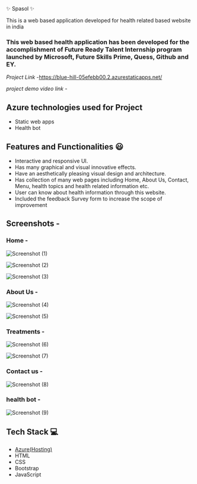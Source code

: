 ✨ Spasol ✨

This is a web based application developed for health related based website in india

### This web based health application has been developed for the accomplishment of Future Ready Talent Internship program launched by Microsoft, Future Skills Prime, Quess, Github and EY.


*Project Link* -https://blue-hill-05efebb00.2.azurestaticapps.net/

*project demo video link* - 

## Azure technologies used for Project

- Static web apps
- Health bot

## Features and Functionalities 😃

- Interactive and responsive UI.
- Has many graphical and visual innovative effects.
- Have an aesthetically pleasing visual design and architecture.
- Has collection of many web pages including Home, About Us, Contact, Menu, health topics and health related information etc.
- User can know about health information through this website.
- Included the feedback Survey form to increase the scope of improvement 

## Screenshots -

### Home -


![Screenshot (1)](https://user-images.githubusercontent.com/118965406/210058116-d02f3810-be84-4cfd-841d-8b274963af68.png)


![Screenshot (2)](https://user-images.githubusercontent.com/118965406/210058123-181fd40e-28dc-4673-b2fc-c4e200f09298.png)


![Screenshot (3)](https://user-images.githubusercontent.com/118965406/210058160-13481593-98fe-49eb-94ae-a34c1b41c448.png)





### About Us -

![Screenshot (4)](https://user-images.githubusercontent.com/118965406/210058249-4f72b6e8-a662-4155-b6b7-9193424a882c.png)


![Screenshot (5)](https://user-images.githubusercontent.com/118965406/210058256-523822fd-5767-4ef7-92f1-5b0bc807414d.png)



### Treatments -

![Screenshot (6)](https://user-images.githubusercontent.com/118965406/210058326-795a09db-10e0-47ec-9c91-3d81ccc08b9a.png)


![Screenshot (7)](https://user-images.githubusercontent.com/118965406/210058346-1d69fca3-d370-4ec1-9789-aff28b2253cd.png)



### Contact us -

![Screenshot (8)](https://user-images.githubusercontent.com/118965406/210058406-10b2729b-a261-42e3-abc2-e2d504f2c09a.png)


### health bot -

![Screenshot (9)](https://user-images.githubusercontent.com/118965406/210058449-75d16d19-7f60-479d-a9c4-332bdee63bcb.png)



## Tech Stack 💻

- [Azure(Hosting)](https://azure.microsoft.com/en-in/features/azure-portal/)
- HTML
- CSS
- Bootstrap
- JavaScript
